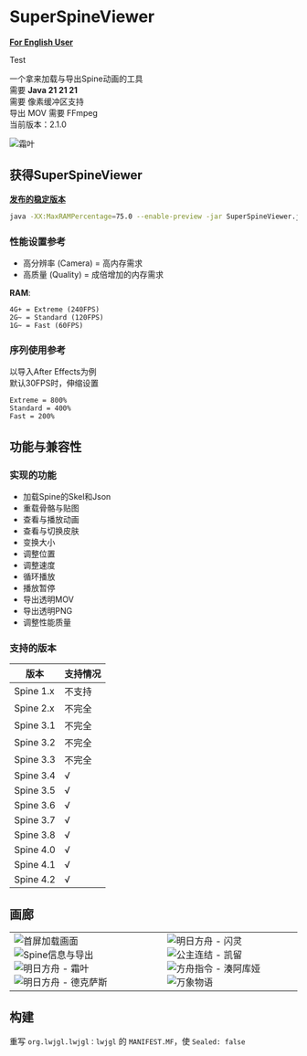 # SuperSpineViewer

[**For English User**](https://github.com/Aloento/SuperSpineViewer/blob/master/README-Eng.md)

Test

一个拿来加载与导出Spine动画的工具  
需要 **Java 21 21 21**  
需要 像素缓冲区支持  
导出 MOV 需要 FFmpeg  
当前版本：2.1.0

![霜叶](https://i0.hdslb.com/bfs/album/98b4fd8a12bc6dbf691b967bed625db67713dff0.png@518w.png "明日方舟 - 霜叶")

## 获得SuperSpineViewer

[**发布的稳定版本**](https://github.com/Aloento/SuperSpineViewer/releases/latest)

```bash
java -XX:MaxRAMPercentage=75.0 --enable-preview -jar SuperSpineViewer.jar
```

### 性能设置参考

* 高分辨率 (Camera) = 高内存需求
* 高质量 (Quality) = 成倍增加的内存需求

**RAM**:

    4G+ = Extreme (240FPS)
    2G~ = Standard (120FPS)
    1G~ = Fast (60FPS)

### 序列使用参考

以导入After Effects为例  
默认30FPS时，伸缩设置

    Extreme = 800%
    Standard = 400%
    Fast = 200%

## 功能与兼容性

### 实现的功能

* 加载Spine的Skel和Json
* 重载骨骼与贴图
* 查看与播放动画
* 查看与切换皮肤
* 变换大小
* 调整位置
* 调整速度
* 循环播放
* 播放暂停
* 导出透明MOV
* 导出透明PNG
* 调整性能质量

### 支持的版本

| 版本        | 支持情况 |
|-----------|------|
| Spine 1.x | 不支持  |
| Spine 2.x | 不完全  |
| Spine 3.1 | 不完全  |
| Spine 3.2 | 不完全  |
| Spine 3.3 | 不完全  |
| Spine 3.4 | √    |
| Spine 3.5 | √    |
| Spine 3.6 | √    |
| Spine 3.7 | √    |
| Spine 3.8 | √    |
| Spine 4.0 | √    |
| Spine 4.1 | √    |
| Spine 4.2 | √    |

## 画廊

<html>
    <table style="margin-left: auto; margin-right: auto;">
        <tr>
            <td>
                <img src="https://i0.hdslb.com/bfs/album/73fdec47d907dc42e96a2d0d21482680fd7efb3f.png" alt="首屏加载画面">
                <img src="https://i0.hdslb.com/bfs/album/697ebe690460ee8a1f50a7bb4c4f973331b244dd.png" alt="Spine信息与导出">
                <img src="https://i0.hdslb.com/bfs/album/98b4fd8a12bc6dbf691b967bed625db67713dff0.png" alt="明日方舟 - 霜叶">
                <img src="https://i0.hdslb.com/bfs/album/79dbdaee161130460b77411f4664b4ecbd53d68e.png" alt="明日方舟 - 德克萨斯">
            </td>
            <td>
                <img src="https://i0.hdslb.com/bfs/album/56d918333fd302f9c221680008d7109fe090fb39.png" alt="明日方舟 - 闪灵">
                <img src="https://i0.hdslb.com/bfs/album/8ad8f6ca661f68909b30edce518d47614162a78f.png" alt="公主连结 - 凯留">
                <img src="https://i0.hdslb.com/bfs/album/51ee6aa61652191d4ab6c27a6e18bf8dc1997fdc.png" alt="方舟指令 - 湊阿库娅">
                <img src="https://i0.hdslb.com/bfs/album/0919e8d269e355c9b451d52e887c314a84f47faa.png" alt="万象物语">
            </td>
        </tr>
    </table>
</html>

## 构建

重写 `org.lwjgl.lwjgl：lwjgl` 的 `MANIFEST.MF`，使 `Sealed: false`
